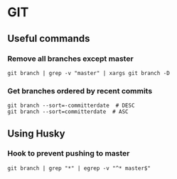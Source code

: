 # GIT

## Useful commands

### Remove all branches except master

    git branch | grep -v "master" | xargs git branch -D

### Get branches ordered by recent commits

    git branch --sort=-committerdate  # DESC
    git branch --sort=committerdate  # ASC

## Using Husky

### Hook to prevent pushing to master

    git branch | grep "*" | egrep -v "^* master$"
